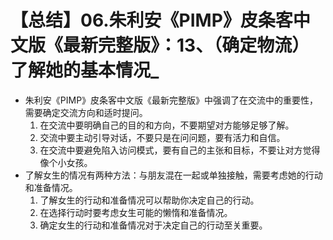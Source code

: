 # 【总结】06.朱利安《PIMP》皮条客中文版《最新完整版》：13、（确定物流）了解她的基本情况_

-   朱利安《PIMP》皮条客中文版《最新完整版》中强调了在交流中的重要性，需要确定交流方向和适时提问。
    1.  在交流中要明确自己的目的和方向，不要期望对方能够足够了解。
    2.  交流中要主动引导对话，不要只是在问问题，要有活力和自信。
    3.  在交流中要避免陷入访问模式，要有自己的主张和目标，不要让对方觉得像个小女孩。
-   了解女生的情况有两种方法：与朋友混在一起或单独接触，需要考虑她的行动和准备情况。
    1.  了解女生的行动和准备情况可以帮助你决定自己的行动。
    2.  在选择行动时要考虑女生可能的懒惰和准备情况。
    3.  确定女生的行动和准备情况对于决定自己的行动至关重要。